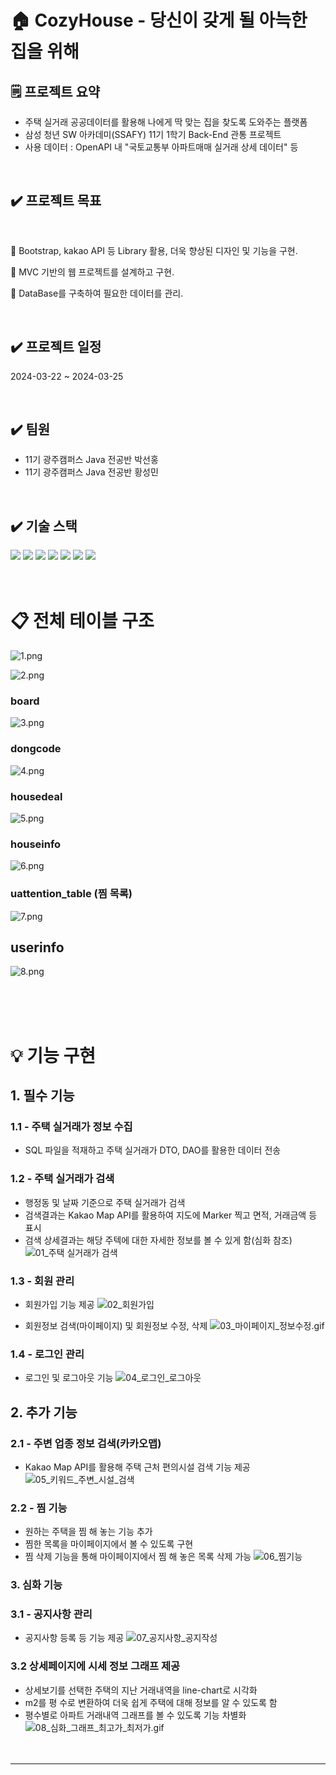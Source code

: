 # 🏠 CozyHouse - 당신이 갖게 될 아늑한 집을 위해

## 🗒️ 프로젝트 요약
- 주택 실거래 공공데이터를 활용해 나에게 딱 맞는 집을 찾도록 도와주는 플랫폼
- 삼성 청년 SW 아카데미(SSAFY) 11기 1학기 Back-End 관통 프로젝트
- 사용 데이터 : OpenAPI 내 "국토교통부 아파트매매 실거래 상세 데이터" 등

<br>

## ✔️ 프로젝트 목표

<br>

📌 Bootstrap, kakao API 등 Library 활용, 더욱 향상된 디자인 및 기능을 구현.  

📌 MVC 기반의 웹 프로젝트를 설계하고 구현.  

📌 DataBase를 구축하여 필요한 데이터를 관리.  

<br>

## ✔️ 프로젝트 일정  

2024-03-22 ~ 2024-03-25

<br>

## ✔️ 팀원
- 11기 광주캠퍼스 Java 전공반 박선홍
- 11기 광주캠퍼스 Java 전공반 황성민

<br>

## ✔️ 기술 스택 
<img src="https://img.shields.io/badge/Java-007396?style=for-the-badge&logo=java&logoColor=white">
<img src="https://img.shields.io/badge/html5-E34F26?style=for-the-badge&logo=html5&logoColor=white">
<img src="https://img.shields.io/badge/css-1572B6?style=for-the-badge&logo=css3&logoColor=white">
<img src="https://img.shields.io/badge/javascript-F7DF1E?style=for-the-badge&logo=javascript&logoColor=black">
<img src="https://img.shields.io/badge/mysql-4479A1?style=for-the-badge&logo=mysql&logoColor=white">
<img src="https://img.shields.io/badge/Bootstrap-563D7C?style=for-the-badge&logo=bootstrap&logoColor=white">
<img src="https://img.shields.io/badge/git-F05032?style=for-the-badge&logo=git&logoColor=white">

<br>
<br>
<br>

# 📋 전체 테이블 구조

![1.png](/resources/databaseERD/1.png)

![2.png](/resources/databaseERD/2.png)

### board 
![3.png](/resources/databaseERD/3.png)

### dongcode
![4.png](/resources/databaseERD/4.png)

### housedeal
![5.png](/resources/databaseERD/5.png)

### houseinfo
![6.png](/resources/databaseERD/6.png)

### uattention_table (찜 목록)
![7.png](/resources/databaseERD/7.png)

## userinfo 
![8.png](/resources/databaseERD/8.png)

<br>
<br>
<br>

# 💡 기능 구현 

## 1. 필수 기능

### 1.1 - 주택 실거래가 정보 수집
- SQL 파일을 적재하고 주택 실거래가 DTO, DAO를 활용한 데이터 전송

### 1.2 - 주택 실거래가 검색
- 행정동 및 날짜 기준으로 주택 실거래가 검색
- 검색결과는 Kakao Map API를 활용하여 지도에 Marker 찍고 면적, 거래금액 등 표시
- 검색 상세결과는 해당 주텍에 대한 자세한 정보를 볼 수 있게 함(심화 참조)
![01_주택 실거래가 검색](/resources/gif/01_주택_실거래가_검색.gif)


### 1.3 - 회원 관리
- 회원가입 기능 제공
![02_회원가입](/resources/gif/02_회원가입.gif)

- 회원정보 검색(마이페이지) 및 회원정보 수정, 삭제
![03_마이페이지_정보수정.gif](/resources/gif/03_마이페이지_정보수정.gif)

    
### 1.4 - 로그인 관리
- 로그인 및 로그아웃 기능
![04_로그인_로그아웃](/resources/gif/04_로그인_로그아웃.gif)


## 2. 추가 기능

### 2.1 - 주변 업종 정보 검색(카카오맵)
- Kakao Map API를 활용해 주택 근처 편의시설 검색 기능 제공
![05_키워드_주변_시설_검색](/resources/gif/05_키워드_주변_시설_검색.gif)


### 2.2 - 찜 기능
- 원하는 주택을 찜 해 놓는 기능 추가
- 찜한 목록을 마이페이지에서 볼 수 있도록 구현
- 찜 삭제 기능을 통해 마이페이지에서 찜 해 놓은 목록 삭제 가능
![06_찜기능](/resources/gif/06_찜기능.gif)

### 3. 심화 기능

### 3.1 -  공지사항 관리
- 공지사항 등록 등 기능 제공
![07_공지사항_공지작성](/resources/gif/07_공지사항_공지작성.gif)
### 3.2 상세페이지에 시세 정보 그래프 제공
- 상세보기를 선택한 주택의 지난 거래내역을 line-chart로 시각화
- m2를 평 수로 변환하여 더욱 쉽게 주택에 대해 정보를 알 수 있도록 함
- 평수별로 아파트 거래내역 그래프를 볼 수 있도록 기능 차별화
![08_심화_그래프_최고가_최저가.gif](/resources/gif/08_심화_그래프_최고가_최저가.gif)
  <br>
  <br>
  <br>

<hr>



